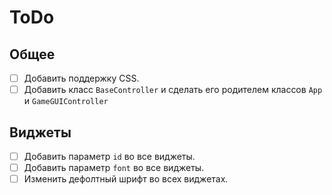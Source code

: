 # ToDo

## Общее

 + [ ] Добавить поддержку CSS.
 + [ ] Добавить класс `BaseController` и сделать его родителем классов `App` и `GameGUIController`

## Виджеты

 + [ ] Добавить параметр `id` во все виджеты.
 + [ ] Добавить параметр `font` во все виджеты.
 + [ ] Изменить дефолтный шрифт во всех виджетах.
